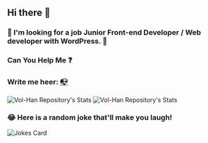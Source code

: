 ## Hi there 👋

### :eyes: I'm looking for a job Junior Front-end Developer / Web developer with WordPress. 🤔

### Can You Help Me :question: 

### Write me heer: <a href="mailto:v.m.hannibal@gmail.com" title="Write me">:mailbox_with_no_mail:</a>

![Vol-Han Repository's Stats](https://github-readme-stats.vercel.app/api/top-langs/?username=Vol-Han&theme=gray-green)
![Vol-Han Repository's Stats](https://github-readme-stats.vercel.app/api?username=Vol-Han&show_icons=true)
### 😂 Here is a random joke that'll make you laugh!
![Jokes Card](https://readme-jokes.vercel.app/api)

